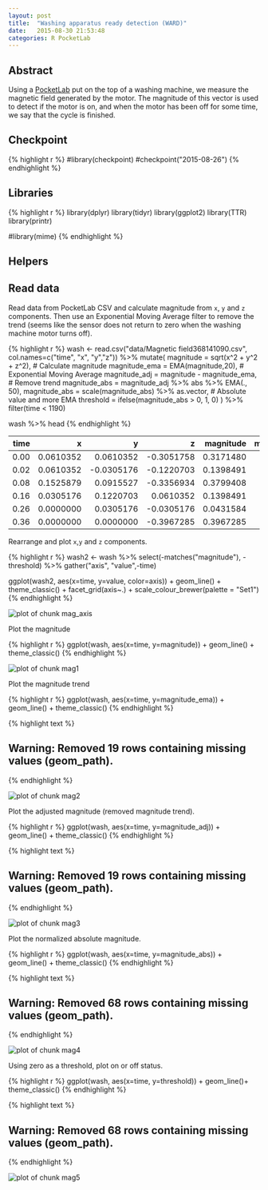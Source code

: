 ```yaml
---
layout: post
title:  "Washing apparatus ready detection (WARD)"
date:   2015-08-30 21:53:48
categories: R PocketLab
---
```


## Abstract

Using a [PocketLab](http://thepocketlab.com/) put on the top of a washing machine, we measure the magnetic field generated by the motor. The magnitude of this vector is used to detect if the motor is on, and when the motor has been off for some time, we say that the cycle is finished.

## Checkpoint


{% highlight r %}
#library(checkpoint)
#checkpoint("2015-08-26")
{% endhighlight %}

## Libraries


{% highlight r %}
library(dplyr)
library(tidyr)
library(ggplot2)
library(TTR)
library(printr)

#library(mime)
{% endhighlight %}

## Helpers

## Read data

Read data from PocketLab CSV and calculate magnitude from `x`, `y` and `z` components. Then use an Exponential Moving Average filter to remove the trend (seems like the sensor does not return to zero when the washing machine motor turns off).


{% highlight r %}
wash <- read.csv("data/Magnetic field368141090.csv", col.names=c("time", "x", "y","z")) %>%
	mutate(
		magnitude = sqrt(x^2 + y^2 + z^2), # Calculate magnitude
		magnitude_ema = EMA(magnitude,20), # Exponential Moving Average
		magnitude_adj = magnitude - magnitude_ema, # Remove trend
		magnitude_abs = magnitude_adj %>% abs %>% EMA(., 50),
		magnitude_abs = scale(magnitude_abs) %>% as.vector, # Absolute value and more EMA
		threshold = ifelse(magnitude_abs > 0, 1, 0)
	) %>%
	filter(time < 1190)

wash %>% head
{% endhighlight %}



| time|         x|          y|          z| magnitude| magnitude_ema| magnitude_adj| magnitude_abs| threshold|
|----:|---------:|----------:|----------:|---------:|-------------:|-------------:|-------------:|---------:|
| 0.00| 0.0610352|  0.0610352| -0.3051758| 0.3171480|            NA|            NA|            NA|        NA|
| 0.02| 0.0610352| -0.0305176| -0.1220703| 0.1398491|            NA|            NA|            NA|        NA|
| 0.08| 0.1525879|  0.0915527| -0.3356934| 0.3799408|            NA|            NA|            NA|        NA|
| 0.16| 0.0305176|  0.1220703|  0.0610352| 0.1398491|            NA|            NA|            NA|        NA|
| 0.26| 0.0000000|  0.0305176| -0.0305176| 0.0431584|            NA|            NA|            NA|        NA|
| 0.36| 0.0000000|  0.0000000| -0.3967285| 0.3967285|            NA|            NA|            NA|        NA|

Rearrange and plot `x`,`y` and `z` components.


{% highlight r %}
wash2 <- wash %>% select(-matches("magnitude"), -threshold) %>% gather("axis", "value",-time) 

ggplot(wash2, aes(x=time, y=value, color=axis)) +
	geom_line() +
	theme_classic() +
	facet_grid(axis~.) +
	scale_colour_brewer(palette = "Set1")
{% endhighlight %}

![plot of chunk mag_axis](http://martisak.github.io/2015-08-30-washing-machine/mag_axis-1.png) 

Plot the magnitude


{% highlight r %}
ggplot(wash, aes(x=time, y=magnitude)) +
	geom_line() +
	theme_classic() 
{% endhighlight %}

![plot of chunk mag1](http://martisak.github.io/2015-08-30-washing-machine/mag1-1.png) 

Plot the magnitude trend


{% highlight r %}
ggplot(wash, aes(x=time, y=magnitude_ema)) +
	geom_line() +
	theme_classic()
{% endhighlight %}



{% highlight text %}
## Warning: Removed 19 rows containing missing values (geom_path).
{% endhighlight %}

![plot of chunk mag2](http://martisak.github.io/2015-08-30-washing-machine/mag2-1.png) 

Plot the adjusted magnitude (removed magnitude trend).


{% highlight r %}
ggplot(wash, aes(x=time, y=magnitude_adj)) +
	geom_line() +
	theme_classic()
{% endhighlight %}



{% highlight text %}
## Warning: Removed 19 rows containing missing values (geom_path).
{% endhighlight %}

![plot of chunk mag3](http://martisak.github.io/2015-08-30-washing-machine/mag3-1.png) 

Plot the normalized absolute magnitude.


{% highlight r %}
ggplot(wash, aes(x=time, y=magnitude_abs)) + 
	geom_line() +
	theme_classic() 
{% endhighlight %}



{% highlight text %}
## Warning: Removed 68 rows containing missing values (geom_path).
{% endhighlight %}

![plot of chunk mag4](http://martisak.github.io/2015-08-30-washing-machine/mag4-1.png) 

Using zero as a threshold, plot on or off status.


{% highlight r %}
ggplot(wash, aes(x=time, y=threshold)) + geom_line()+ theme_classic() 
{% endhighlight %}



{% highlight text %}
## Warning: Removed 68 rows containing missing values (geom_path).
{% endhighlight %}

![plot of chunk mag5](http://martisak.github.io/2015-08-30-washing-machine/mag5-1.png) 




